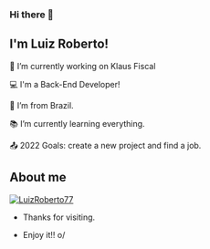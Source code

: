 ### Hi there 👋

## I'm Luiz Roberto!

🔭 I’m currently working on Klaus Fiscal

:computer: I'm a Back-End Developer!

:house_with_garden: I’m from Brazil.

:books: I’m currently learning everything.

:outbox_tray: 2022 Goals: create a new project and find a job.

## About me

[![LuizRoberto77](https://github-readme-stats.vercel.app/api/top-langs/?username=LuizRoberto77&hide=html&layout=compact&theme=tokyonight)](https://github.com/luizroberto77/)

- Thanks for visiting.

- Enjoy it!! o/

<!--
**LuizRoberto77/LuizRoberto77** is a ✨ _special_ ✨ repository because its `README.md` (this file) appears on your GitHub profile.

Here are some ideas to get you started:

- 🔭 I’m currently working on ...
- 🌱 I’m currently learning ...
- 👯 I’m looking to collaborate on ...
- 🤔 I’m looking for help with ...
- 💬 Ask me about ...
- 📫 How to reach me: ...
- 😄 Pronouns: ...
- ⚡ Fun fact: ...
-->
